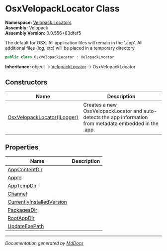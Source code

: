 ﻿<!--  
  <auto-generated>   
    The contents of this file were generated by a tool.  
    Changes to this file may be list if the file is regenerated  
  </auto-generated>   
-->

# OsxVelopackLocator Class

**Namespace:** [Velopack.Locators](../index.md)  
**Assembly:** Velopack  
**Assembly Version:** 0.0.556+83dfef5

The default for OSX. All application files will remain in the '.app'. All additional files (log, etc) will be placed in a temporary directory.

```csharp
public class OsxVelopackLocator : VelopackLocator
```

**Inheritance:** object → [VelopackLocator](../VelopackLocator/index.md) → OsxVelopackLocator

## Constructors

| Name                                                 | Description                                                                                                |
| ---------------------------------------------------- | ---------------------------------------------------------------------------------------------------------- |
| [OsxVelopackLocator(ILogger)](constructors/index.md) | Creates a new OsxVelopackLocator and auto\-detects the app information from metadata embedded in the .app. |

## Properties

| Name                                                                 | Description |
| -------------------------------------------------------------------- | ----------- |
| [AppContentDir](properties/AppContentDir.md)                         |             |
| [AppId](properties/AppId.md)                                         |             |
| [AppTempDir](properties/AppTempDir.md)                               |             |
| [Channel](properties/Channel.md)                                     |             |
| [CurrentlyInstalledVersion](properties/CurrentlyInstalledVersion.md) |             |
| [PackagesDir](properties/PackagesDir.md)                             |             |
| [RootAppDir](properties/RootAppDir.md)                               |             |
| [UpdateExePath](properties/UpdateExePath.md)                         |             |

___

*Documentation generated by [MdDocs](https://github.com/ap0llo/mddocs)*
